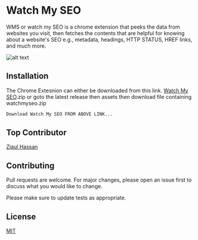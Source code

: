 # Watch My SEO

WMS or watch my SEO is a chrome extension that peeks the data from websites you visit, then fetches the contents that are helpful for knowing about a website's SEO e.g., metadata, headings, HTTP STATUS, HREF links, and much more.

![alt text](https://github.com/xettrialeen/WatchMySeo/tree/main/assets/wms.png)

## Installation

The Chrome Extesnion can either be downloaded from this link.
[Watch My SEO](https://github.com/xettrialeen/WatchMySeo/releases/download/v2.0.0/watchMySeo.zip).zip or goto the latest release then assets then download file containing watchmyseo.zip

```bash
Download Watch My SEO FROM ABOVE LINK...
```

## Top Contributor
[Ziaul Hassan](https://www.facebook.com/ziaulhasan.hamim.96)


## Contributing
Pull requests are welcome. For major changes, please open an issue first to discuss what you would like to change.

Please make sure to update tests as appropriate.

## License
[MIT](https://choosealicense.com/licenses/mit/)
